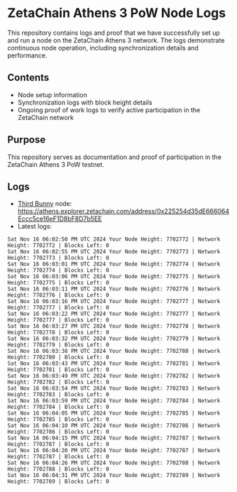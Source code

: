 # ZetaChain Athens 3 PoW Node Logs
This repository contains logs and proof that we have successfully set up and run a node on the ZetaChain Athens 3 network. The logs demonstrate continuous node operation, including synchronization details and performance.

## Contents
- Node setup information
- Synchronization logs with block height details
- Ongoing proof of work logs to verify active participation in the ZetaChain network

## Purpose
This repository serves as documentation and proof of participation in the ZetaChain Athens 3 PoW testnet.

## Logs

- [Third Bunny](https://thirdbunny.xyz/) node: https://athens.explorer.zetachain.com/address/0x225254d35dE666064Eccc5ce16eF1D8bF8D7b5EE
- Latest logs:
```
Sat Nov 16 06:02:50 PM UTC 2024 Your Node Height: 7702772 | Network Height: 7702772 | Blocks Left: 0
Sat Nov 16 06:02:55 PM UTC 2024 Your Node Height: 7702773 | Network Height: 7702773 | Blocks Left: 0
Sat Nov 16 06:03:01 PM UTC 2024 Your Node Height: 7702774 | Network Height: 7702774 | Blocks Left: 0
Sat Nov 16 06:03:06 PM UTC 2024 Your Node Height: 7702775 | Network Height: 7702775 | Blocks Left: 0
Sat Nov 16 06:03:11 PM UTC 2024 Your Node Height: 7702776 | Network Height: 7702776 | Blocks Left: 0
Sat Nov 16 06:03:16 PM UTC 2024 Your Node Height: 7702777 | Network Height: 7702777 | Blocks Left: 0
Sat Nov 16 06:03:22 PM UTC 2024 Your Node Height: 7702777 | Network Height: 7702777 | Blocks Left: 0
Sat Nov 16 06:03:27 PM UTC 2024 Your Node Height: 7702778 | Network Height: 7702778 | Blocks Left: 0
Sat Nov 16 06:03:32 PM UTC 2024 Your Node Height: 7702779 | Network Height: 7702779 | Blocks Left: 0
Sat Nov 16 06:03:38 PM UTC 2024 Your Node Height: 7702780 | Network Height: 7702780 | Blocks Left: 0
Sat Nov 16 06:03:43 PM UTC 2024 Your Node Height: 7702781 | Network Height: 7702781 | Blocks Left: 0
Sat Nov 16 06:03:49 PM UTC 2024 Your Node Height: 7702782 | Network Height: 7702782 | Blocks Left: 0
Sat Nov 16 06:03:54 PM UTC 2024 Your Node Height: 7702783 | Network Height: 7702783 | Blocks Left: 0
Sat Nov 16 06:03:59 PM UTC 2024 Your Node Height: 7702784 | Network Height: 7702784 | Blocks Left: 0
Sat Nov 16 06:04:05 PM UTC 2024 Your Node Height: 7702785 | Network Height: 7702785 | Blocks Left: 0
Sat Nov 16 06:04:10 PM UTC 2024 Your Node Height: 7702786 | Network Height: 7702786 | Blocks Left: 0
Sat Nov 16 06:04:15 PM UTC 2024 Your Node Height: 7702787 | Network Height: 7702787 | Blocks Left: 0
Sat Nov 16 06:04:20 PM UTC 2024 Your Node Height: 7702787 | Network Height: 7702787 | Blocks Left: 0
Sat Nov 16 06:04:26 PM UTC 2024 Your Node Height: 7702788 | Network Height: 7702788 | Blocks Left: 0
Sat Nov 16 06:04:31 PM UTC 2024 Your Node Height: 7702789 | Network Height: 7702789 | Blocks Left: 0
```
